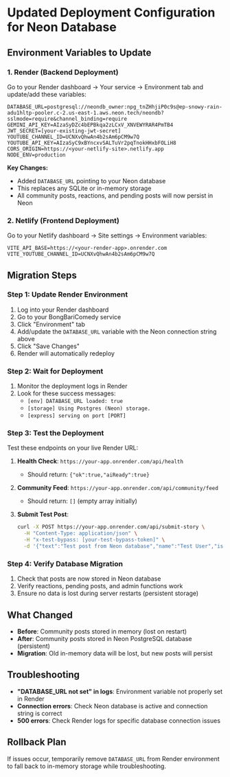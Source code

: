 # Updated Deployment Configuration for Neon Database

## Environment Variables to Update

### 1. Render (Backend Deployment)
Go to your Render dashboard → Your service → Environment tab and update/add these variables:

```
DATABASE_URL=postgresql://neondb_owner:npg_tnZHhjiP0c9s@ep-snowy-rain-adu1hltp-pooler.c-2.us-east-1.aws.neon.tech/neondb?sslmode=require&channel_binding=require
GEMINI_API_KEY=AIzaSyDZc4bEPBkqa2zLCxV_XNVEWYRAR4PmTB4
JWT_SECRET=[your-existing-jwt-secret]
YOUTUBE_CHANNEL_ID=UCNXvQhwAn4b2sAm6pCM9w7Q
YOUTUBE_API_KEY=AIzaSyC9xBYncxvSALTuVr2pqTnokHHxbFOLiH8
CORS_ORIGIN=https://<your-netlify-site>.netlify.app
NODE_ENV=production
```

**Key Changes:**
- Added `DATABASE_URL` pointing to your Neon database
- This replaces any SQLite or in-memory storage
- All community posts, reactions, and pending posts will now persist in Neon

### 2. Netlify (Frontend Deployment)
Go to your Netlify dashboard → Site settings → Environment variables:

```
VITE_API_BASE=https://<your-render-app>.onrender.com
VITE_YOUTUBE_CHANNEL_ID=UCNXvQhwAn4b2sAm6pCM9w7Q
```

## Migration Steps

### Step 1: Update Render Environment
1. Log into your Render dashboard
2. Go to your BongBariComedy service
3. Click "Environment" tab
4. Add/update the `DATABASE_URL` variable with the Neon connection string above
5. Click "Save Changes"
6. Render will automatically redeploy

### Step 2: Wait for Deployment
1. Monitor the deployment logs in Render
2. Look for these success messages:
   - `[env] DATABASE_URL loaded: true`
   - `[storage] Using Postgres (Neon) storage.`
   - `[express] serving on port [PORT]`

### Step 3: Test the Deployment
Test these endpoints on your live Render URL:

1. **Health Check**: `https://your-app.onrender.com/api/health`
   - Should return: `{"ok":true,"aiReady":true}`

2. **Community Feed**: `https://your-app.onrender.com/api/community/feed`
   - Should return: `[]` (empty array initially)

3. **Submit Test Post**: 
   ```bash
   curl -X POST https://your-app.onrender.com/api/submit-story \
     -H "Content-Type: application/json" \
     -H "x-test-bypass: [your-test-bypass-token]" \
     -d '{"text":"Test post from Neon database","name":"Test User","isAnonymous":false}'
   ```

### Step 4: Verify Database Migration
1. Check that posts are now stored in Neon database
2. Verify reactions, pending posts, and admin functions work
3. Ensure no data is lost during server restarts (persistent storage)

## What Changed
- **Before**: Community posts stored in memory (lost on restart)
- **After**: Community posts stored in Neon PostgreSQL database (persistent)
- **Migration**: Old in-memory data will be lost, but new posts will persist

## Troubleshooting
- **"DATABASE_URL not set" in logs**: Environment variable not properly set in Render
- **Connection errors**: Check Neon database is active and connection string is correct
- **500 errors**: Check Render logs for specific database connection issues

## Rollback Plan
If issues occur, temporarily remove `DATABASE_URL` from Render environment to fall back to in-memory storage while troubleshooting.